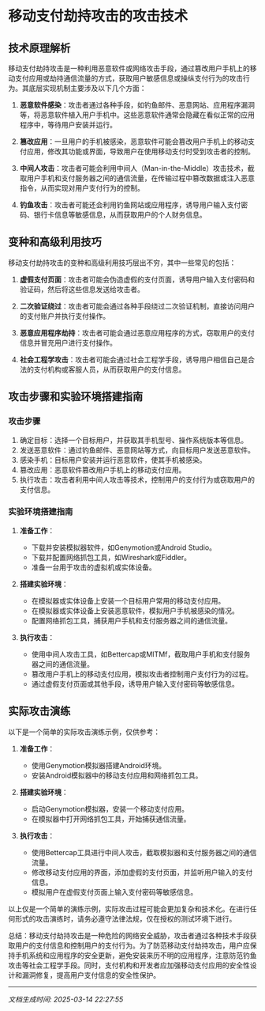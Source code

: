 # 移动支付劫持攻击的攻击技术

## 技术原理解析

移动支付劫持攻击是一种利用恶意软件或网络攻击手段，通过篡改用户手机上的移动支付应用或劫持通信流量的方式，获取用户敏感信息或操纵支付行为的攻击行为。其底层实现机制主要涉及以下几个方面：

1. **恶意软件感染**：攻击者通过各种手段，如钓鱼邮件、恶意网站、应用程序漏洞等，将恶意软件植入用户手机中。这些恶意软件通常会隐藏在看似正常的应用程序中，等待用户安装并运行。

2. **篡改应用**：一旦用户的手机被感染，恶意软件可能会篡改用户手机上的移动支付应用，修改其功能或界面，导致用户在使用移动支付时受到攻击者的控制。

3. **中间人攻击**：攻击者可能会利用中间人（Man-in-the-Middle）攻击技术，截取用户手机和支付服务器之间的通信流量，在传输过程中篡改数据或注入恶意指令，从而实现对用户支付行为的控制。

4. **钓鱼攻击**：攻击者可能还会利用钓鱼网站或应用程序，诱导用户输入支付密码、银行卡信息等敏感信息，从而获取用户的个人财务信息。

## 变种和高级利用技巧

移动支付劫持攻击的变种和高级利用技巧层出不穷，其中一些常见的包括：

1. **虚假支付页面**：攻击者可能会伪造虚假的支付页面，诱导用户输入支付密码和验证码，然后将这些信息发送给攻击者。

2. **二次验证绕过**：攻击者可能会通过各种手段绕过二次验证机制，直接访问用户的支付账户并执行支付操作。

3. **恶意应用程序劫持**：攻击者可能会通过恶意应用程序的方式，窃取用户的支付信息并冒充用户进行支付操作。

4. **社会工程学攻击**：攻击者可能会通过社会工程学手段，诱导用户相信自己是合法的支付机构或客服人员，从而获取用户的支付信息。

## 攻击步骤和实验环境搭建指南

### 攻击步骤

1. 确定目标：选择一个目标用户，并获取其手机型号、操作系统版本等信息。
2. 发送恶意软件：通过钓鱼邮件、恶意网站等方式，向目标用户发送恶意软件。
3. 感染手机：目标用户安装并运行恶意软件，使其手机被感染。
4. 篡改应用：恶意软件篡改用户手机上的移动支付应用。
5. 执行攻击：攻击者利用中间人攻击等技术，控制用户的支付行为或窃取用户的支付信息。

### 实验环境搭建指南

1. **准备工作**：
   - 下载并安装模拟器软件，如Genymotion或Android Studio。
   - 下载并配置网络抓包工具，如Wireshark或Fiddler。
   - 准备一台用于攻击的虚拟机或实体设备。

2. **搭建实验环境**：
   - 在模拟器或实体设备上安装一个目标用户常用的移动支付应用。
   - 在模拟器或实体设备上安装恶意软件，模拟用户手机被感染的情况。
   - 配置网络抓包工具，捕获用户手机和支付服务器之间的通信流量。

3. **执行攻击**：
   - 使用中间人攻击工具，如Bettercap或MITMf，截取用户手机和支付服务器之间的通信流量。
   - 篡改用户手机上的移动支付应用，模拟攻击者控制用户支付行为的过程。
   - 通过虚假支付页面或其他手段，诱导用户输入支付密码等敏感信息。

## 实际攻击演练

以下是一个简单的实际攻击演练示例，仅供参考：

1. **准备工作**：
   - 使用Genymotion模拟器搭建Android环境。
   - 安装Android模拟器中的移动支付应用和网络抓包工具。

2. **搭建实验环境**：
   - 启动Genymotion模拟器，安装一个移动支付应用。
   - 在模拟器中打开网络抓包工具，开始捕获通信流量。

3. **执行攻击**：
   - 使用Bettercap工具进行中间人攻击，截取模拟器和支付服务器之间的通信流量。
   - 修改移动支付应用的界面，添加虚假的支付页面，并监听用户输入的支付信息。
   - 模拟用户在虚假支付页面上输入支付密码等敏感信息。

以上仅是一个简单的演练示例，实际攻击过程可能会更加复杂和技术化。在进行任何形式的攻击演练时，请务必遵守法律法规，仅在授权的测试环境下进行。

总结：移动支付劫持攻击是一种危险的网络安全威胁，攻击者通过各种技术手段获取用户的支付信息和控制用户的支付行为。为了防范移动支付劫持攻击，用户应保持手机系统和应用程序的安全更新，避免安装来历不明的应用程序，注意防范钓鱼攻击等社会工程学手段。同时，支付机构和开发者应加强移动支付应用的安全性设计和漏洞修复，提高用户支付信息的安全性保护。

---

*文档生成时间: 2025-03-14 22:27:55*
